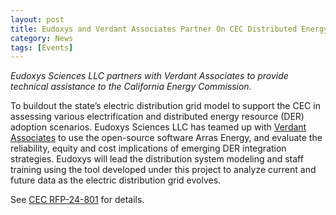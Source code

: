 ```yaml
---
layout: post
title: Eudoxys and Verdant Associates Partner On CEC Distributed Energy and Electrification Analysis RFP
category: News
tags: [Events]
---
```


*Eudoxys Sciences LLC partners with Verdant Associates to provide technical assistance to the California Energy Commission.*

To buildout the state’s electric distribution grid model to support the CEC in assessing various electrification and distributed energy resource (DER) adoption scenarios. Eudoxys Sciences LLC has teamed up with [Verdant Associates](https://verdantassoc.com/) to use the open-source software Arras Energy, and evaluate the reliability, equity and cost implications of emerging DER integration strategies. Eudoxys will lead the distribution system modeling and staff training using the tool developed under this project to analyze current and future data as the electric distribution grid evolves.

See [CEC RFP-24-801](https://www.energy.ca.gov/solicitations/2024-10/rfp-24-801-distributed-energy-and-electrification-analysis) for details.
